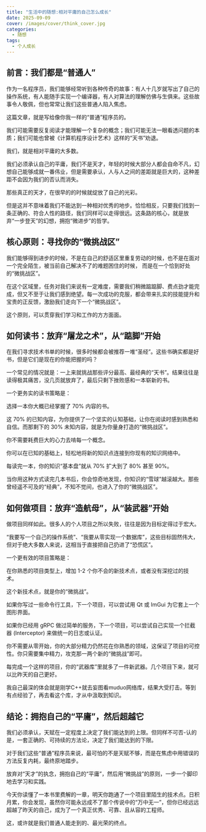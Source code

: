 ```yaml
---
title: "生活中的随想:相对平庸的自己怎么成长"
date: 2025-09-09
cover: /images/cover/think_cover.jpg
categories: 
  - 随想
tags:
  - 个人成长
---
```

## 前言：我们都是“普通人”
作为一名程序员，我们能够经常听到各种传奇的故事：有人十几岁就写出了自己的操作系统，有人能随手实现一个编译器，有人对算法的理解仿佛与生俱来。这些故事令人敬佩，但也常常让我们这些普通人陷入焦虑。

这篇文章，就是写给像你我一样的“普通”程序员的。

我们可能需要反复阅读才能理解一个复杂的概念；我们可能无法一眼看透问题的本质；我们可能也曾被《计算机程序设计艺术》这样的“天书”劝退。

我们，就是相对平庸的大多数。

我们必须承认自己的平庸，我们不是天才，年轻的时候大部分人都会自命不凡，幻想自己能够成就一番伟业，但是需要承认，人与人之间的差距就是巨大的，这种差距不会因为我们的否认而消失。

那些真正的天才，在很早的的时候就绽放了自己的光彩。

但是这并不意味着我们不能达到一种相对优秀的地步。恰恰相反，只要我们找到一条正确的、符合人性的路径，我们同样可以走得很远。这条路的核心，就是放弃“一步登天”的幻想，拥抱“微进步”的哲学。

## 核心原则：寻找你的“微挑战区”

我们能够得到进步的时候，不是在自己的舒适区里重复劳动的时候，也不是在面对一个完全陌生，被当前自己解决不了的难题困住的时候， 而是在一个恰到好处的“微挑战区”。

在这个区域里，任务对我们来说有一定难度，需要我们稍微踮踮脚、费点劲才能完成，但又不至于让我们感到绝望。每一次成功的克服，都会带来扎实的技能提升和宝贵的正反馈，激励我们走向下一个“微挑战区”。

这个原则，可以贯穿我们学习和工作的方方面面。

## 如何读书：放弃“屠龙之术”，从“踮脚”开始

在我们寻求技术书单的时候，很多时候都会被推荐一堆“圣经”。这些书确实都是好书，但是它们是现在的你能把握的吗？

一个常见的情况就是：一上来就挑战那些评分最高、最经典的“天书”。结果往往是读得极其痛苦，没几页就放弃了，最后只剩下挫败感和一本崭新的书。

一个更务实的读书策略是：

选择一本你大概已经掌握了 70% 内容的书。

这 70% 的已知内容，为你提供了一个坚实的认知基础，让你在阅读时感到熟悉和自信。而那剩下的 30% 未知内容，就是为你量身打造的“微挑战区”。

你不需要耗费巨大的心力去啃每一个概念。

你可以在已知的基础上，轻松地将新的知识点连接到你现有的知识网络中。

每读完一本，你的知识“基本盘”就从 70% 扩大到了 80% 甚至 90%。

当你用这种方式读完几本书后，你会惊奇地发现，你知识的“雪球”越滚越大。那些曾经遥不可及的“经典”，不知不觉间，也进入了你的“微挑战区”。

## 如何做项目：放弃“造航母”，从“装武器”开始
做项目同样如此。很多人的个人项目之所以失败，往往是因为目标定得过于宏大。

“我要写一个自己的操作系统”、“我要从零实现一个数据库”，这些目标固然伟大，但对于绝大多数人来说，这相当于直接把自己扔进了“恐慌区”。

一个更有效的项目策略是：

在你熟悉的项目类型上，增加 1-2 个你不会的新技术点，或者没有深挖过的技术。

这个新技术点，就是你的“微挑战”。

如果你写过一些命令行工具，下一个项目，可以尝试用 Qt 或 ImGui 为它套上一个图形界面。

如果你已经用 gRPC 做过简单的服务，下一个项目，可以尝试自己实现一个拦截器 (Interceptor) 来做统一的日志或认证。

你不需要从零开始，你的大部分精力仍然花在你熟悉的领域，这保证了项目的可控性。你只需要集中精力，攻克那一两个新的“微挑战”即可。

每完成一个这样的项目，你的“武器库”里就多了一件新武器。几个项目下来，就可以比昨天的自己更好。

我自己最深的体会就是刚学C++就去妄图看muduo网络库，结果大受打击。等到有点经验了，再去看这个库，才从中汲取到知识。

## 结论：拥抱自己的“平庸”，然后超越它
我们必须承认，天赋在一定程度上决定了我们能达到的上限。但同样不可否-认的是，一套正确的、可持续的方法论，决定了我们能达到的下限。

对于我们这些“普通”程序员来说，最可怕的不是天赋不够，而是在焦虑中用错误的方法反复内耗，最终原地踏步。

放弃对“天才”的执念，拥抱自己的“平庸”，然后用“微挑战”的原则，一步一个脚印地去学习和实践。

今天你读懂了一本书里费解的一章，明天你跑通了一个项目里陌生的技术点。日积月累，你会发现，虽然你可能永远成不了那个传说中的“万中无一”，但你已经远远超越了昨天的自己，成为了一个真正优秀、可靠、且从容的工程师。

这，或许就是我们普通人能走到的、最光荣的终点。